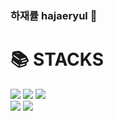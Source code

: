 ### 하재률 hajaeryul 👋

<div><h1>📚 STACKS</h1></div>
<div>
  <img src="https://img.shields.io/badge/CSS-1572B6?style=for-the-badget&logo=CSS3&logoColor=white">
  <img src="https://img.shields.io/badge/HTML-E34F26?style=for-the-badget&logo=HTML5&logoColor=white">
  <img src="https://img.shields.io/badge/JavaScript-F7DF1E?style=for-the-badget&logo=JavaScript&logoColor=white"/>
  <br>
  
  <img src="https://img.shields.io/badge/Java-006600?style=for-the-badget&logo=Java&logoColor=white">
  <img src="https://img.shields.io/badge/Spring Boot-6DB33F?style=for-the-badget&logo=Spring Boot&logoColor=white">
</div>
<div>
  <a href="mailto:wofbf2@gmail.com"></a>
</div>
<!--
**hajaeryul/hajaeryul** is a ✨ _special_ ✨ repository because its `README.md` (this file) appears on your GitHub profile.

Here are some ideas to get you started:

- 🔭 I’m currently working on ...
- 🌱 I’m currently learning ...
- 👯 I’m looking to collaborate on ...
- 🤔 I’m looking for help with ...
- 💬 Ask me about ...
- 📫 How to reach me: ...
- 😄 Pronouns: ...
- ⚡ Fun fact: ...
-->
